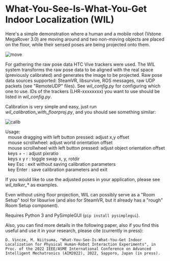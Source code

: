 # What-You-See-Is-What-You-Get Indoor Localization (WIL)

Here's a simple demonstration where a human and a mobile robot (Vstone MegaRover 3.0) are moving around and two non-moving objects are placed on the floor, while their sensed poses are being projected onto them.

![move](https://user-images.githubusercontent.com/86873213/169096483-7b093dd0-dec5-4b11-aea6-27626fd298e0.gif)

For gathering the raw pose data HTC Vive trackers were used. The WIL system transforms the raw pose data to be aligned with the real space (previously calibrated) and generates the image to be projected. Raw pose data sources supported: SteamVR, libsurvive, ROS messages, raw UDP packets (see "RemoteUDP" files). See *wil_config.py* for configuring which one to use. IDs of the trackers (LHR-xxxxxxxx) you want to use should be listed in *wil_config.py*.

Calibration is very simple and easy, just run *wil_calibration_with_floorproj.py*, and you should see something similar:

![calib](https://user-images.githubusercontent.com/86873213/169096461-a1cb6ec3-5acd-4535-baee-974a8c93cbdc.gif)

Usage:  
&nbsp; mouse dragging with left button pressed: adjust x,y offset  
&nbsp; mouse scrollwheel: adjust world orientation offset  
&nbsp; mouse scrollwheel with left button pressed: adjust object orientation offset  
&nbsp; keys + - : adjust pixratio  
&nbsp; keys x y r : toggle swap x, y, rotdir  
&nbsp; key Esc : exit without saving calibration parameters  
&nbsp; key Enter : save calibration parameters and exit  

If you would like to use the adjusted poses in your application, please see *wil_talker_** as examples.

Even without using floor projection, WIL can possibly serve as a "Room Setup" tool for libsurive (and also for SteamVR, but it already has a "rough" Room Setup component).

Requires Python 3 and PySimpleGUI (`pip install pysimplegui`).

Also, you can find more details in the following paper, also if you find this useful and use it in your research, please cite (currently in press):

`D. Vincze, M. Niitsuma, "What-You-See-Is-What-You-Get Indoor Localization for Physical Human-Robot Interaction Experiments", in Proc. of the 2022 IEEE/ASME International Conference on Advanced Intelligent Mechatronics (AIM2022), 2022, Sapporo, Japan (in press).`
